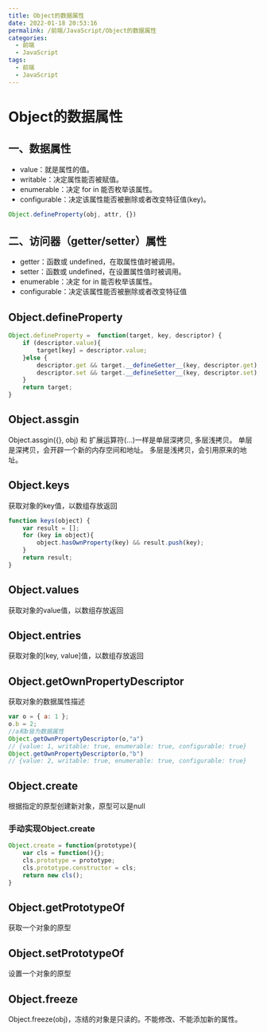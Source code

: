 ```yaml
---
title: Object的数据属性
date: 2022-01-18 20:53:16
permalink: /前端/JavaScript/Object的数据属性
categories:
  - 前端
  - JavaScript
tags:
  - 前端
  - JavaScript
---
```

# Object的数据属性

## 一、数据属性

- value：就是属性的值。
- writable：决定属性能否被赋值。
- enumerable：决定 for in 能否枚举该属性。
- configurable：决定该属性能否被删除或者改变特征值(key)。

```javascript
Object.defineProperty(obj, attr, {})
```

## 二、访问器（getter/setter）属性

- getter：函数或 undefined，在取属性值时被调用。
- setter：函数或 undefined，在设置属性值时被调用。
- enumerable：决定 for in 能否枚举该属性。
- configurable：决定该属性能否被删除或者改变特征值

## Object.defineProperty

```javascript
Object.defineProperty =  function(target, key, descriptor) {
    if (descriptor.value){
        target[key] = descriptor.value;
    }else {
        descriptor.get && target.__defineGetter__(key, descriptor.get);
        descriptor.set && target.__defineSetter__(key, descriptor.set);
    }
    return target;
}
```
## Object.assgin
Object.assgin({}, obj) 和 扩展运算符(...)一样是单层深拷贝, 多层浅拷贝。
单层是深拷贝，会开辟一个新的内存空间和地址。
多层是浅拷贝，会引用原来的地址。
## Object.keys
获取对象的key值，以数组存放返回

```javascript
function keys(object) {
    var result = [];
    for (key in object){
        object.hasOwnProperty(key) && result.push(key);
    }
    return result;
}
```
## Object.values
获取对象的value值，以数组存放返回
## Object.entries
获取对象的[key, value]值，以数组存放返回
## Object.getOwnPropertyDescriptor
获取对象的数据属性描述
```javascript
var o = { a: 1 };
o.b = 2;
//a和b皆为数据属性
Object.getOwnPropertyDescriptor(o,"a") 
// {value: 1, writable: true, enumerable: true, configurable: true}
Object.getOwnPropertyDescriptor(o,"b") 
// {value: 2, writable: true, enumerable: true, configurable: true}
```
## Object.create
根据指定的原型创建新对象，原型可以是null
### 手动实现Object.create
```javascript
Object.create = function(prototype){
    var cls = function(){};
    cls.prototype = prototype;
    cls.prototype.constructor = cls;
    return new cls();
}
```
## Object.getPrototypeOf
获取一个对象的原型
## Object.setPrototypeOf
设置一个对象的原型
## Object.freeze
Object.freeze(obj)，冻结的对象是只读的。不能修改、不能添加新的属性。